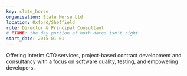 ```yaml
---
key: slate_horse
organisation: Slate Horse Ltd
location: Oxford/Sheffield
role: Director & Principal Consultant
# FIXME: the day portion of both dates isn't right
start_date: 2015-01-01
---
```

Offering Interim CTO services, project-based contract development and consultancy with a focus on software quality, testing, and empowering developers.